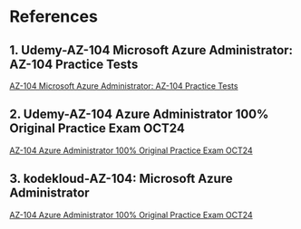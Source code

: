 # References

## 1. Udemy-AZ-104 Microsoft Azure Administrator: AZ-104 Practice Tests

[AZ-104 Microsoft Azure Administrator: AZ-104 Practice Tests](https://www.udemy.com/course/az-104-practice-tests-microsoft-azure-administrator/)

## 2. Udemy-AZ-104 Azure Administrator 100% Original Practice Exam OCT24

[AZ-104 Azure Administrator 100% Original Practice Exam OCT24](https://www.udemy.com/course/az104-azure-practice/)

## 3. kodekloud-AZ-104: Microsoft Azure Administrator

[AZ-104 Azure Administrator 100% Original Practice Exam OCT24](https://learn.kodekloud.com/user/courses/az-104-microsoft-azure-administrator)
